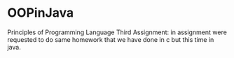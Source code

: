 # OOPinJava
Principles of Programming Language Third Assignment: in assignment were requested to do same homework that we have done in c but this time in java. 
